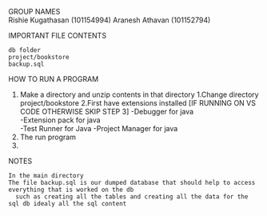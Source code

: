 GROUP NAMES  
Rishie Kugathasan (101154994) 
Aranesh Athavan (101152794) 

IMPORTANT FILE CONTENTS  
~~~~~~~~~~~~~ 
db folder  
project/bookstore 
backup.sql 
~~~~~~~~~~~~~~~~~~~~  
HOW TO RUN A PROGRAM  
1. Make a directory and unzip contents in that directory 
1.Change directory project/bookstore 
2.First have extensions installed  [IF RUNNING ON VS CODE OTHERWISE SKIP STEP 3]
	-Debugger for java  
	-Extension pack for java  
	-Test Runner for Java 
	-Project Manager for java  
3. The run program   
4.  
NOTES  
~~~~~ 
In the main directory
The file backup.sql is our dumped database that should help to access everything that is worked on the db  
  such as creating all the tables and creating all the data for the sql db idealy all the sql content
